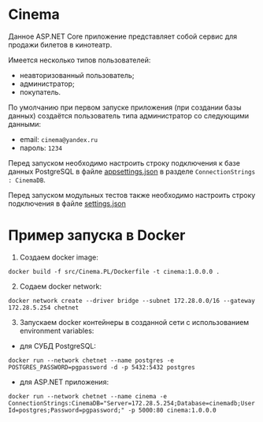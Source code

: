 # Cinema

Данное ASP.NET Core приложение представляет собой сервис для продажи билетов в кинотеатр.

Имеется несколько типов пользователей:

- неавторизованный пользователь;
- администратор;
- покупатель.

По умолчанию при первом запуске приложения (при создании базы данных) создаётся пользователь типа администратор со следующими данными:

- email: ```cinema@yandex.ru```
- пароль: ```1234```

Перед запуском необходимо настроить строку подключения к базе данных PostgreSQL в файле [appsettings.json](src/Cinema.PL/appsettings.json) в разделе ```ConnectionStrings : CinemaDB```.

Перед запуском модульных тестов также необходимо настроить строку подключения в файле [settings.json](test/Cinema.Test/settings.json)

# Пример запуска в Docker

1. Создаем docker image:
```
docker build -f src/Cinema.PL/Dockerfile -t cinema:1.0.0.0 .
```

2. Содаем docker network:
```
docker network create --driver bridge --subnet 172.28.0.0/16 --gateway 172.28.5.254 chetnet
```

3. Запускаем docker контейнеры в созданной сети с использованием environment variables:

- для СУБД PostgreSQL:
```
docker run --network chetnet --name postgres -e POSTGRES_PASSWORD=pgpassword -d -p 5432:5432 postgres
```

- для ASP.NET приложения:
```
docker run --network chetnet --name cinema -e ConnectionStrings:CinemaDB="Server=172.28.5.254;Database=cinemadb;User Id=postgres;Password=pgpassword;" -p 5000:80 cinema:1.0.0.0
```